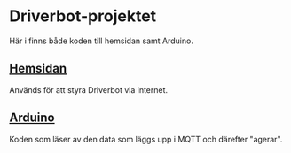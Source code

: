 # Driverbot-projektet
Här i finns både koden till hemsidan samt Arduino. 
## [Hemsidan](https://github.com/abbindustrigymnasium/driverbot-abbsagsel/tree/master/Driverbot_Hemsida)
Används för att styra Driverbot via internet.
## [Arduino](https://github.com/abbindustrigymnasium/driverbot-abbsagsel/tree/master/Arduino)
Koden som läser av den data som läggs upp i MQTT och därefter "agerar".
